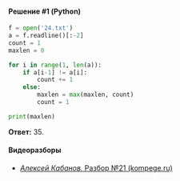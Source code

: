 #### Решение #1 (Python)
```python
f = open('24.txt')
a = f.readline()[:-2]
count = 1
maxlen = 0

for i in range(1, len(a)):
	if a[i-1] != a[i]:
		count += 1
	else:
		maxlen = max(maxlen, count)
		count = 1

print(maxlen)
```
**Ответ:** 35.

#### Видеоразборы
* [*Алексей Кабанов.* Разбор №21 (kompege.ru)](https://youtu.be/bHgTxhVI6LU)
